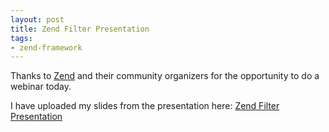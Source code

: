 ```yaml
---
layout: post
title: Zend Filter Presentation
tags:
- zend-framework
---
```

Thanks to [Zend](http://zend.com) and their community organizers for the opportunity to do a webinar today.  

I have uploaded my slides from the presentation here: [Zend Filter Presentation](/uploads/2011/Zend_Filter.pdf)
